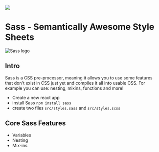 ![](/ga_cog.png)


# Sass - Semantically Awesome Style Sheets
![Sass logo](https://www.interactivesearchmarketing.com/wp-content/uploads/2014/04/sass.png)

## Intro
Sass is a CSS pre-processor, meaning it allows you to use some features that don't exist in CSS just yet and compiles it all into usable CSS. For example you can use: nesting, mixins, functions and more! 

- Create a new react app
- install Sass `npm install sass`
- create two files `src/styles.sass` and `src/styles.scss`

## Core Sass Features

- Variables
- Nesting
- Mix-ins